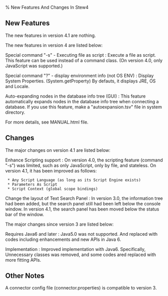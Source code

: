 % New Features And Changes In Stew4


## New Features

The new features in version 4.1 are nothing.


The new features in version 4 are listed below:

Special command "-s" - Executing file as script
:   Execute a file as script.
    This feature can be used instead of a command class.
    (On version 4.0, only JavaScript was supported.)

Special command "?" - display environment info (not OS ENV)
:   Display System Properties. (System.getProperty)
    By defauts, it displays JRE, OS and Locale.

Auto-expanding nodes in the database info tree (GUI)
:   This feature automatically expands nodes in the database info tree
    when connecting a database.
    If you use this feature, make a "autoexpansion.tsv" file
    in system directory.

For more details, see MANUAL.html file.


## Changes

The major changes on version 4.1 are listed below:

Enhance Scripting support
:   On version 4.0, the scripting feature (command "-s") was limited,
    such as only JavaScript, only by file, and stateless.
    On version 4.1, it has been improved as follows:

     * Any Script Language (as long as its Script Engine exists)
     * Parameters As Script
     * Script Context (global scope bindings)


Change the layout of Text Search Panel
:   In version 3.0, the information tree had been added, but the search panel
    still had been left below the console window.
    In version 4.1, the search panel has been moved below the status bar
    of the window.


The major changes since version 3 are listed below:

Requires Java6 and later
:   Java5.0 was not supported.
    And replaced with codes including enhancements and new APIs in Java 6.

Implementation
:   Improved implementation with Java6.
    Specifically, Unnecessary classes was removed, and some codes ared
    replaced with more fitting APIs.


## Other Notes

A connector config file (connector.properties) is compatible to version 3.
